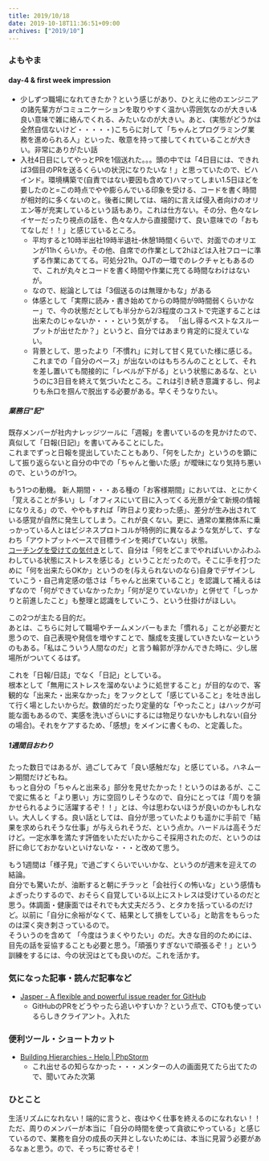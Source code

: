 ```yaml
---
title: 2019/10/18
date: 2019-10-18T11:36:51+09:00
archives: ["2019/10"]
---
```

### よもやま
#### day-4 & first week impression
* 少しずつ職場になれてきたか？という感じがあり、ひとえに他のエンジニアの諸先輩方がコミュニケーションを取りやすく温かい雰囲気なのが大きい&良い意味で雑に絡んでくれる、みたいなのが大きい。あと、(実態がどうかは全然自信ないけど・・・・・)こちらに対して「ちゃんとプログラミング業務を進められる人」といった、敬意を持って接してくれていることが大きい。非常にありがたい話
* 入社4日目にしてやっとPRを1個送れた。。。頭の中では「4日目には、できれば3個目のPRを送るくらいの状況になりたいな！」と思っていたので、ビハインド。環境構築で(自責ではない要因も含めて)ハマってしまい1.5日ほどを要したのと=この時点でやや膨らんでいる印象を受ける、コードを書く時間が相対的に多くないのと。後者に関しては、端的に言えば侵入者向けのオリエン等が充実しているという話もあり。これは仕方ない。その分、色々なレイヤーだったり視点の話を、色々な人から直接聞けて、良い意味での「おもてなしだ！！」と感じているところ。
    * 平均すると10時半出社19時半退社-休憩1時間くらいで、対面でのオリエンが11hくらいか。その他、自席での作業として2hほどは入社フローに準ずる作業にあててる。可処分21h。OJTの一環でのレクチャともあるので、これが丸々とコードを書く時間や作業に充てる時間なわけはないが。
    * なので、総論としては「3個送るのは無理かもな」がある 
    * 体感として「実際に読み・書き始めてからの時間が9時間弱くらいかなー」で、今の状態だとしても半分から2/3程度のコストで完遂することは出来たのじゃないか・・・という気がする。 「出し得るベストなスループットが出せたか？」というと、自分ではあまり肯定的に捉えていない。
    * 背景として、思ったより「不慣れ」に対して甘く見ていた様に感じる。これまでの「自分のペース」が出ないのはもちろんのこととして、それを差し置いても間接的に「レベルが下がる」という状態にあるな、というのに3日目を終えて気づいたところ。これは引き続き意識するし、何よりも糸口を掴んで脱出する必要がある。早くそうなりたい。

##### 業務日"記"
既存メンバーが社内ナレッジツールに「週報」を書いているのを見かけたので、真似して「日報(日記)」を書いてみることにした。  
これまでずっと日報を提出していたこともあり、「何をしたか」というのを顕にして振り返らないと自分の中での「ちゃんと働いた感」が曖昧になり気持ち悪いので、というのが1つ。

もう1つの動機。
新人期間・・・ある種の「お客様期間」においては、とにかく「覚えることが多い」し「オフィスにいて目に入ってくる光景が全て新規の情報になりえる」ので、ややもすれば「昨日より変わった感」、差分が生み出されている感覚が自然に発生してしまう。これが良くない。更に、通常の業務体系に乗っかっている人とはビジネスプロトコルが特例的に異なるような気がして、すなわち「アウトプットベースで目標ラインを掲げていない」状態。  
[コーチングを受けての気付き](https://note.mu/doyoubi/n/nfa3c5970e743)として、自分は「何をどこまでやればいいかふわふわしている状態にストレスを感じる」ということだったので。そこに手を打つために「何を出来たらOKか」というのを(与えられないのなら)自身でデザインしていこう・自己肯定感の低さは「ちゃんと出来ていること」を認識して補えるはずなので「何ができていなかったか」「何が足りていないか」と併せて「しっかりと前進したこと」も整理と認識をしていこう、という仕掛けがほしい。

この2つが主たる目的だ。  
あとは、こちらに対して職場やチームメンバーもまた「慣れる」ことが必要だと思うので、自己表現や発信を増やすことで、醸成を支援していきたいなーというのもある。「私はこういう人間なのだ」と言う輪郭が浮かんできた時に、少し居場所がついてくるはず。

これを「日報/日誌」でなく「日記」としている。  
根本として「無用にストレスを溜めないように処世すること」が目的なので、客観的な「出来た・出来なかった」をフックとして「感じていること」を吐き出して行く場としたいからだ。数値的だったり定量的な「やったこと」はハックが可能な面もあるので、実感を洗いざらいにするには物足りないかもしれない(自分の場合)。それをケアするため、「感想」をメインに書くもの、と定義した。

##### 1週間目おわり
たった数日ではあるが、過ごしてみて「良い感触だな」と感じている。ハネムーン期間だけどもね。  
もっと自分の「ちゃんと出来る」部分を見せたかった！というのはあるが、ここで変に焦ると「より悪い」方に空回りしそうなので、自分にとっては「周りを頷かせられるように活躍するぞ！！」とは、今は思わないほうが良いのかもしれない。大人しくする。良い話としては、自分が思っていたよりも遥かに手前で「結果を求められそうな仕事」が与えられそうだ、という点か。ハードルは高そうだけど。一定水準を満たす評価をいただいたからこそ採用されたのだ、というのは肝に命じておかないといけないな・・・と改めて思う。
 
 もう1週間は「様子見」で過ごすくらいでいいかな、というのが週末を迎えての結論。  
 自分でも驚いたが、油断すると朝にチラッと「会社行くの怖いな」という感情もよぎったりするので、おそらく自覚している以上にストレスは受けているのだと思う。体調面・健康面ではそれでも大丈夫だろう、とタカを括っているのだけど。以前に「自分に余裕がなくて、結果として損をしている」と助言をもらったのは深く突き刺さっているので。  
そういうのを含めて 「今度はうまくやりたい」のだ。大きな目的のためには、目先の話を妥協することも必要と思う。「頑張りすぎないで頑張るぞ！」という訓練をするには、今の状況はとても良いのだ。これを活かす。

### 気になった記事・読んだ記事など
* [Jasper \- A flexible and powerful issue reader for GitHub](https://jasperapp.io/)
    * GitHubのPRをどうやったら追いやすいか？という点で、CTOも使っているらしきクライアント。入れた

### 便利ツール・ショートカット
* [Building Hierarchies \- Help \| PhpStorm](https://www.jetbrains.com/help/phpstorm/building-hierarchies.html)
    * これ出せるの知らなかった・・・メンターの人の画面見てたら出てたので、聞いてみた次第

### ひとこと
生活リズムになれない！端的に言うと、夜はやく仕事を終えるのになれない！！  
ただ、周りのメンバーが本当に「自分の時間を使って貪欲にやっている」と感じているので、業務を自分の成長の天井としないためには、本当に見習う必要があるなぁと思う。ので、そっちに寄せるぞ！
